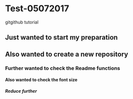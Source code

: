 # Test-05072017
gitgithub tutorial

## Just wanted to start my preparation
## Also wanted to create a new repository

### Further wanted to check the Readme functions
#### Also wanted to check the font size
##### Reduce further

